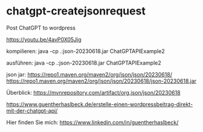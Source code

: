 # chatgpt-createjsonrequest

Post ChatGPT to wordpress


https://youtu.be/4avP0X05Jig

kompilieren: java -cp .:json-20230618.jar ChatGPTAPIExample2

ausführen:  java -cp .:json-20230618.jar ChatGPTAPIExample2


json jar: 
https://repo1.maven.org/maven2/org/json/json/20230618/
https://repo1.maven.org/maven2/org/json/json/20230618/json-20230618.jar

Überblick:
https://mvnrepository.com/artifact/org.json/json/20230618

https://www.guentherhaslbeck.de/erstelle-einen-wordpressbeitrag-direkt-mit-der-chatgpt-api/

Hier finden Sie mich:
https://www.linkedin.com/in/guentherhaslbeck/
